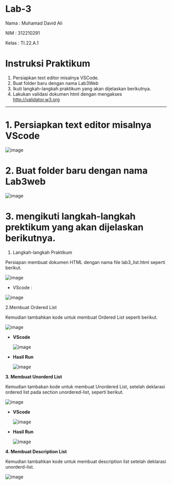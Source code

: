 # Lab-3

Nama  : Muhamad David Ali

NIM   : 312210291

Kelas : TI.22.A.1


# Instruksi Praktikum
1. Persiapkan text editor misalnya VSCode.
2. Buat folder baru dengan nama Lab3Web
3. Ikuti langkah-langkah praktikum yang akan dijelaskan berikutnya.
4. Lakukan validasi dokumen html dengan mengakses http://validator.w3.org

<hr>

# 1. Persiapkan text editor misalnya VScode
![image](https://github.com/Luxcario/Lab-3/assets/116184002/60d82bf1-4017-454a-a1c0-c79d3ab8d6af)

# 2. Buat folder baru dengan nama Lab3web
![image](https://github.com/Luxcario/Lab-3/assets/116184002/72d4699e-ce4d-4f32-b9e4-b30c54d98c5e)

# 3. mengikuti langkah-langkah prektikum yang akan dijelaskan berikutnya.

1. Langkah-langkah Praktikum

Persiapan membuat dokumen HTML dengan nama file lab3_list.html seperti berikut.

![image](https://github.com/Luxcario/Lab-3/assets/116184002/ba853923-bc8c-4584-bca6-15849fb1816f)

- VScode :

![image](https://github.com/Luxcario/Lab-3/assets/116184002/5ecad7fb-b73a-4517-bb4e-ded7cb7abbaa)

2.Membuat Ordered List

Kemudian tambahkan kode untuk membuat Ordered List seperti berikut.

![image](https://github.com/Luxcario/Lab-3/assets/116184002/6382985a-41f6-40fa-88bf-72eea16a2b36)

- **VScode**
  
  ![image](https://github.com/Luxcario/Lab-3/assets/116184002/9fed9262-0d46-4bec-a3fd-5743f33c8246)

- **Hasil Run**
  
  ![image](https://github.com/Luxcario/Lab-3/assets/116184002/fba6bde3-636b-47a0-940a-54d22ece4ceb)

**3. Membuat Unorderd List**

Kemudian tambakan kode untuk membuat Unordered List, setelah deklarasi ordered list pada
section unordered-list, seperti berikut.

![image](https://github.com/Luxcario/Lab-3/assets/116184002/1be758ae-5c69-43b3-977d-4625645210f1)

- **VScode**
  
  ![image](https://github.com/Luxcario/Lab-3/assets/116184002/53618964-e4bb-4fc7-ae22-dca43e29bada)

- **Hasil Run**

  ![image](https://github.com/Luxcario/Lab-3/assets/116184002/8bf0e4a2-a636-4398-852a-8cce007a0dc9)

**4. Membuat Description List**

Kemudian tambahkan kode untuk membuat description list setelah deklarasi unorderd-list.

![image](https://github.com/Luxcario/Lab-3/assets/116184002/cc2d2ce0-f291-434e-82c1-f2d76844cc3c)






  








